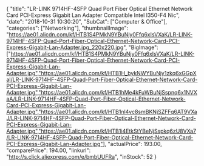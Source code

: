 {
	"title": "LR-LINK 9714HF-4SFP Quad Port Fiber Optical Ethernet Network Card PCI-Express Gigabit Lan Adapter Compatible Intel I350-F4 Nic",
	"date": "2018-10-31 10:30:20",
	"SubCat": ["Computer & Office"],
	"categories": ["Networking"],
	"thumbnailImage": "https://ae01.alicdn.com/kf/HTB1S4PMkN9YBuNjy0Ffq6xIsVXaK/LR-LINK-9714HF-4SFP-Quad-Port-Fiber-Optical-Ethernet-Network-Card-PCI-Express-Gigabit-Lan-Adapter.jpg_220x220.jpg",
	"BigImage": ["https://ae01.alicdn.com/kf/HTB1S4PMkN9YBuNjy0Ffq6xIsVXaK/LR-LINK-9714HF-4SFP-Quad-Port-Fiber-Optical-Ethernet-Network-Card-PCI-Express-Gigabit-Lan-Adapter.jpg","https://ae01.alicdn.com/kf/HTB1H_bykNWYBuNjy1zkq6xGGpXal/LR-LINK-9714HF-4SFP-Quad-Port-Fiber-Optical-Ethernet-Network-Card-PCI-Express-Gigabit-Lan-Adapter.jpg","https://ae01.alicdn.com/kf/HTB1hMe4kFuWBuNjSspnq6x1NVXaA/LR-LINK-9714HF-4SFP-Quad-Port-Fiber-Optical-Ethernet-Network-Card-PCI-Express-Gigabit-Lan-Adapter.jpg","https://ae01.alicdn.com/kf/HTB1nl4vc8smBKNjSZFFq6AT9VXaJ/LR-LINK-9714HF-4SFP-Quad-Port-Fiber-Optical-Ethernet-Network-Card-PCI-Express-Gigabit-Lan-Adapter.jpg","https://ae01.alicdn.com/kf/HTB1i4EtkStYBeNjSspkq6zU8VXa7/LR-LINK-9714HF-4SFP-Quad-Port-Fiber-Optical-Ethernet-Network-Card-PCI-Express-Gigabit-Lan-Adapter.jpg"],
	"actualPrice": 193.00,
	"comparePrice": 194.00,
	"linkurl": "http://s.click.aliexpress.com/e/bmbUUFRa",
	"inStock": 52
}
